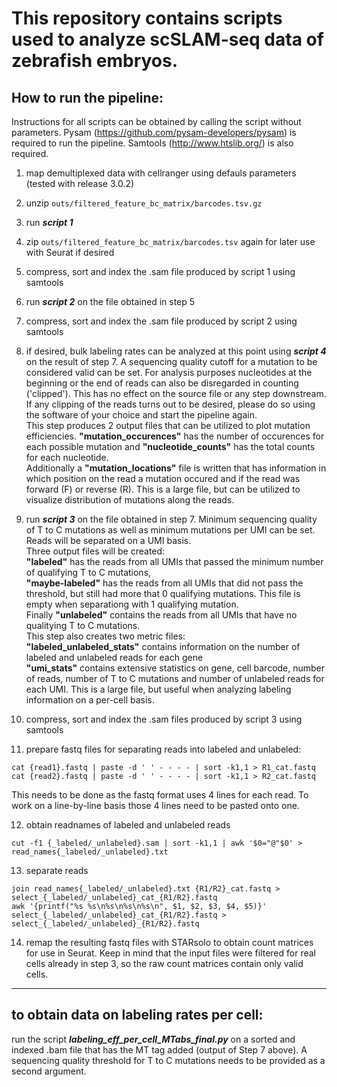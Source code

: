 # This repository contains scripts used to analyze scSLAM-seq data of zebrafish embryos.

## How to run the pipeline:  

Instructions for all scripts can be obtained by calling the script without parameters.
Pysam (https://github.com/pysam-developers/pysam) is required to run the pipeline.
Samtools (http://www.htslib.org/) is also required.


1. map demultiplexed data with cellranger using defauls parameters (tested with release 3.0.2)

2. unzip ```outs/filtered_feature_bc_matrix/barcodes.tsv.gz```

3. run ___script 1___

4. zip ```outs/filtered_feature_bc_matrix/barcodes.tsv``` again for later use with Seurat if desired

5. compress, sort and index the .sam file produced by script 1 using samtools

6. run ___script 2___ on the file obtained in step 5

7. compress, sort and index the .sam file produced by script 2 using samtools

8. if desired, bulk labeling rates can be analyzed at this point using ___script 4___ on the result of step 7. A sequencing quality cutoff for a mutation to be considered valid can be set. For analysis purposes nucleotides at the beginning or the end of reads can also be disregarded in counting ('clipped'). This has no effect on the source file or any step downstream. If any clipping of the reads turns out to be desired, please do so using the software of your choice and start the pipeline again.  
This step produces 2 output files that can be utilized to plot mutation efficiencies. **"mutation_occurences"** has the number of occurences for each possible mutation and **"nucleotide_counts"** has the total counts for each nucleotide.  
Additionally a **"mutation_locations"** file is written that has information in which position on the read a mutation occured and if the read was forward (F) or reverse (R). This is a large file, but can be utilized to visualize distribution of mutations along the reads.

9. run ___script 3___ on the file obtained in step 7. Minimum sequencing quality of T to C mutations as well as minimum mutations per UMI can be set. Reads will be separated on a UMI basis.  
Three output files will be created:  
**"labeled"** has the reads from all UMIs that passed the minimum number of qualifying T to C mutations,  
**"maybe-labeled"** has the reads from all UMIs that did not pass the threshold, but still had more that 0 qualifying mutations. This file is empty when separationg with 1 qualifying mutation.  
Finally **"unlabeled"** contains the reads from all UMIs that have no qualitying T to C mutations.  
This step also creates two metric files:  
**"labeled_unlabeled_stats"** contains information on the number of labeled and unlabeled reads for each gene  
**"umi_stats"** contains extensive statistics on gene, cell barcode, number of reads, number of T to C mutations and number of unlabeled reads for each UMI. This is a large file, but useful when analyzing labeling information on a per-cell basis.

10. compress, sort and index the .sam files produced by script 3 using samtools

11. prepare fastq files for separating reads into labeled and unlabeled:
```
cat {read1}.fastq | paste -d ' ' - - - - | sort -k1,1 > R1_cat.fastq
cat {read2}.fastq | paste -d ' ' - - - - | sort -k1,1 > R2_cat.fastq
```
This needs to be done as the fastq format uses 4 lines for each read. To work on a line-by-line basis those 4 lines need to be pasted onto one.

12. obtain readnames of labeled and unlabeled reads
```
cut -f1 {_labeled/_unlabeled}.sam | sort -k1,1 | awk '$0="@"$0' > read_names{_labeled/_unlabeled}.txt
```

13. separate reads  
```
join read_names{_labeled/_unlabeled}.txt {R1/R2}_cat.fastq > select_{_labeled/_unlabeled}_cat_{R1/R2}.fastq
awk '{printf("%s %s\n%s\n%s\n%s\n", $1, $2, $3, $4, $5)}' select_{_labeled/_unlabeled}_cat_{R1/R2}.fastq > select_{_labeled/_unlabeled}_{R1/R2}.fastq
```

14. remap the resulting fastq files with STARsolo to obtain count matrices for use in Seurat. Keep in mind that the input files were filtered for real cells already in step 3, so the raw count matrices contain only valid cells.


-----

## to obtain data on labeling rates per cell:

run the script ___labeling_eff_per_cell_MTabs_final.py___ on a sorted and indexed .bam file that has the MT tag added (output of Step 7 above). A sequencing quality threshold for T to C mutations needs to be provided as a second argument.
